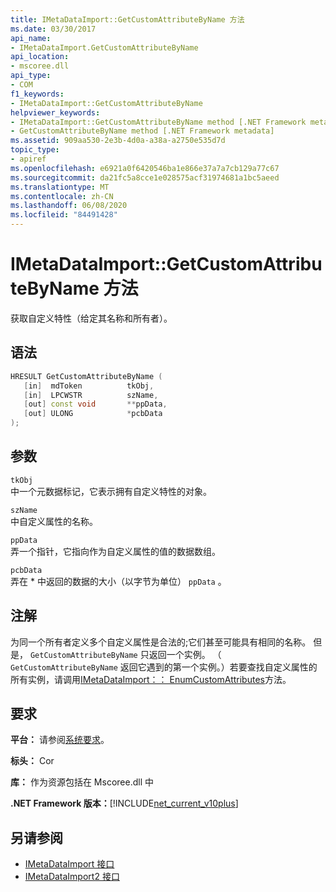 ```yaml
---
title: IMetaDataImport::GetCustomAttributeByName 方法
ms.date: 03/30/2017
api_name:
- IMetaDataImport.GetCustomAttributeByName
api_location:
- mscoree.dll
api_type:
- COM
f1_keywords:
- IMetaDataImport::GetCustomAttributeByName
helpviewer_keywords:
- IMetaDataImport::GetCustomAttributeByName method [.NET Framework metadata]
- GetCustomAttributeByName method [.NET Framework metadata]
ms.assetid: 909aa530-2e3b-4d0a-a38a-a2750e535d7d
topic_type:
- apiref
ms.openlocfilehash: e6921a0f6420546ba1e866e37a7a7cb129a77c67
ms.sourcegitcommit: da21fc5a8cce1e028575acf31974681a1bc5aeed
ms.translationtype: MT
ms.contentlocale: zh-CN
ms.lasthandoff: 06/08/2020
ms.locfileid: "84491428"
---
```

# <a name="imetadataimportgetcustomattributebyname-method"></a>IMetaDataImport::GetCustomAttributeByName 方法
获取自定义特性（给定其名称和所有者）。  
  
## <a name="syntax"></a>语法  
  
```cpp  
HRESULT GetCustomAttributeByName (  
   [in]  mdToken          tkObj,  
   [in]  LPCWSTR          szName,  
   [out] const void       **ppData,  
   [out] ULONG            *pcbData  
);  
```  
  
## <a name="parameters"></a>参数  
 `tkObj`  
 中一个元数据标记，它表示拥有自定义特性的对象。  
  
 `szName`  
 中自定义属性的名称。  
  
 `ppData`  
 弄一个指针，它指向作为自定义属性的值的数据数组。  
  
 `pcbData`  
 弄在 * 中返回的数据的大小（以字节为单位） `ppData` 。  
  
## <a name="remarks"></a>注解  
 为同一个所有者定义多个自定义属性是合法的;它们甚至可能具有相同的名称。 但是， `GetCustomAttributeByName` 只返回一个实例。 （ `GetCustomAttributeByName` 返回它遇到的第一个实例。）若要查找自定义属性的所有实例，请调用[IMetaDataImport：： EnumCustomAttributes](imetadataimport-enumcustomattributes-method.md)方法。  
  
## <a name="requirements"></a>要求  
 **平台：** 请参阅[系统要求](../../get-started/system-requirements.md)。  
  
 **标头：** Cor  
  
 **库：** 作为资源包括在 Mscoree.dll 中  
  
 **.NET Framework 版本：**[!INCLUDE[net_current_v10plus](../../../../includes/net-current-v10plus-md.md)]  
  
## <a name="see-also"></a>另请参阅

- [IMetaDataImport 接口](imetadataimport-interface.md)
- [IMetaDataImport2 接口](imetadataimport2-interface.md)
